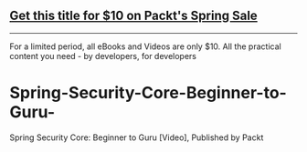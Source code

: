 ## [Get this title for $10 on Packt's Spring Sale](https://www.packt.com/V16794?utm_source=github&utm_medium=packt-github-repo&utm_campaign=spring_10_dollar_2022)
-----
For a limited period, all eBooks and Videos are only $10. All the practical content you need \- by developers, for developers

# Spring-Security-Core-Beginner-to-Guru-
Spring Security Core: Beginner to Guru [Video], Published by Packt
